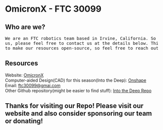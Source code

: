 # OmicronX - FTC 30099
## Who are we?
<pre>
We are an FTC robotics team based in Irvine, California. So if you live nearby and are interested in joining or need anything from
us, please feel free to contact us at the details below. This GitHub Repository is our FTC environment along with <a href="https://github.com/maximusxiao/offseason/tree/master/TeamCode/src/main/java/org/firstinspires/ftc/teamcode">our code</a>. We wish
to make our resources open-source, so feel free to reach out if you need anything.
</pre>
## Resources
Website: <a href="https://v2.ftc30099.com">OmicronX</a><br />
Computer-aided Design(CAD) for this season(Into the Deep): <a href="https://cad.onshape.com/documents/6fba0affd7371c0076f5805e/w/4ec63f80cc81c7cb112896a5/e/277cc521092787c35fbf36e4">Onshape</a><br />
Email: <ftc30099@gmai.com><br />
Other Github repository(might be easier to find stuff): <a href="https://github.com/SevenIsAtEleven/30099-maximus-is-a-bum/blob/main/main.java">Into the Deep Repo</a><br />

## Thanks for visiting our Repo! Please visit our website and also consider sponsoring our team or donating!
